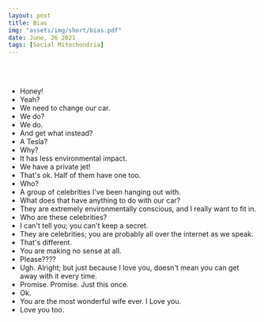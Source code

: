 ```yaml
---
layout: post
title: Bias
img: "assets/img/short/bias.pdf"
date: June, 26 2021
tags: [Social Mitochondria]
---
```

  
<br><br>
<div align="left">

- Honey!<br>
- Yeah?<br>
- We need to change our car.<br>
- We do?<br>
- We do.<br>
- And get what instead?<br>
- A Tesla?<br>
- Why?<br>
- It has less environmental impact.<br>
- We have a private jet!<br>
- That's ok. Half of them have one too.<br>
- Who?<br>
- A group of celebrities I've been hanging out with.<br> 
- What does that have anything to do with our car?<br>
- They are extremely environmentally conscious, and I really want to fit in.<br> 
- Who are these celebrities?<br>
- I can't tell you; you can't keep a secret.<br>
- They are celebrities; you are probably all over the internet as we speak.<br> 
- That's different.<br>
- You are making no sense at all.<br> 
- Please????<br>
- Ugh. Alright; but just because I love you, doesn't mean you can get away with it every time.<br> 
- Promise. Promise. Just this once. <br>
- Ok. <br>
- You are the most wonderful wife ever. I Love you.<br>
- Love you too. <br>




</div>
<br><br>
<br><br>
<br><br>
<br><br>
<br><br>
<br><br>  
